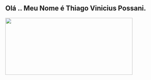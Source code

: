 ##  Olá .. Meu Nome é Thiago Vinicius Possani.

<div>
  <a href="https://github.com/rafaballerini">
  <img height="180em" width="400em" src="https://github-readme-stats.vercel.app/api?username=thgpossani&show_icons=true&theme=dark&include_all_commits=true&count_private=true"/>
<!--   <img height="180em" width="450em" src="https://github-readme-stats.vercel.app/api/top-langs/?username=thgpossani&layout=compact&langs_count=7&theme=dark"/> -->
</div>

<!--
**thgpossani/thgpossani** is a ✨ _special_ ✨ repository because its `README.md` (this file) appears on your GitHub profile.

Here are some ideas to get you started:

- 🔭 I’m currently working on ...
- 🌱 I’m currently learning ...
- 👯 I’m looking to collaborate on ...
- 🤔 I’m looking for help with ...
- 💬 Ask me about ...
- 📫 How to reach me: ...
- 😄 Pronouns: ...
- ⚡ Fun fact: ...
-->
